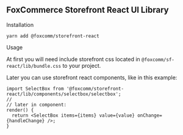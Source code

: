 ## FoxCommerce Storefront React UI Library

Installation

```
yarn add @foxcomm/storefront-react
```

Usage

At first you will need include storefront css located in 
`@foxcomm/sf-react/lib/bundle.css` to your project.

Later you can use storefront react components, like in this example:

```
import SelectBox from '@foxcomm/storefront-react/lib/components/selectbox/selectbox';
//
// later in component:
render() {
  return <SelectBox items={items} value={value} onChange={handleChange} />;
}

```

